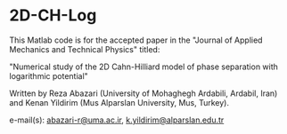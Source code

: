 # 2D-CH-Log
This Matlab code is for the accepted paper in the "Journal of Applied Mechanics and Technical Physics" titled:

"Numerical study of the 2D Cahn-Hilliard model of phase separation with logarithmic potential"

Written by Reza Abazari (University of Mohaghegh Ardabili, Ardabil, Iran) and Kenan Yildirim (Mus Alparslan University, Mus, Turkey).

e-mail(s): abazari-r@uma.ac.ir, k.yildirim@alparslan.edu.tr
